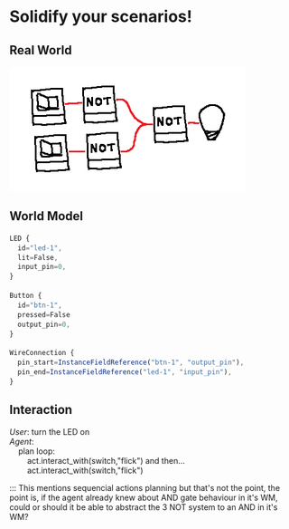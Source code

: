 # Solidify your scenarios!

## Real World
![Image](../IMGS/5.png)

## World Model
```js
LED {
  id="led-1",
  lit=False,
  input_pin=0,
}

Button {
  id="btn-1",
  pressed=False
  output_pin=0,
}

WireConnection {
  pin_start=InstanceFieldReference("btn-1", "output_pin"),
  pin_end=InstanceFieldReference("led-1", "input_pin"),
}
```

## Interaction
*User*: turn the LED on  
*Agent*:  
&nbsp;&nbsp;&nbsp;&nbsp;plan loop:  
&nbsp;&nbsp;&nbsp;&nbsp;&nbsp;&nbsp;&nbsp;&nbsp;act.interact_with(switch,"flick") and then...  
&nbsp;&nbsp;&nbsp;&nbsp;&nbsp;&nbsp;&nbsp;&nbsp;act.interact_with(switch,"flick")

::: This mentions sequencial actions planning but that's not the point, the point is, if the agent already knew about AND gate behaviour in it's WM, could or should it be able to abstract the 3 NOT system to an AND in it's WM?